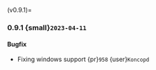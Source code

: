 (v0.9.1)=
### 0.9.1 {small}`2023-04-11`

#### Bugfix

* Fixing windows support {pr}`958` {user}`Koncopd`
